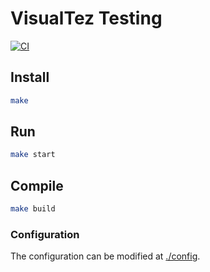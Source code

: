 # VisualTez Testing

[![CI](https://github.com/RomarQ/visualtez-testing/actions/workflows/pipeline.yaml/badge.svg)](https://github.com/RomarQ/visualtez-testing/actions/workflows/pipeline.yaml)

## Install

```sh
make
```

## Run

```sh
make start
```

## Compile

```sh
make build
```

### Configuration

The configuration can be modified at [./config](./config).
